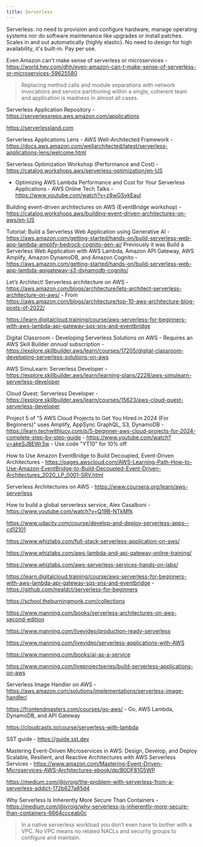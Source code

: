```yaml
---
title: Serverless
---
```


Serverless: no need to provision and configure hardware, manage operating systems nor do software maintenance like upgrades or install patches. Scales in and out automatically (highly elastic). No need to design for high availability, it's built-in. Pay per use.

Even Amazon can't make sense of serverless or microservices - https://world.hey.com/dhh/even-amazon-can-t-make-sense-of-serverless-or-microservices-59625580

> Replacing method calls and module separations with network invocations and service partitioning within a single, coherent team and application is madness in almost all cases.

Serverless Application Repository - https://serverlessrepo.aws.amazon.com/applications

https://serverlessland.com

Serverless Applications Lens - AWS Well-Architected Framework - https://docs.aws.amazon.com/wellarchitected/latest/serverless-applications-lens/welcome.html

Serverless Optimization Workshop (Performance and Cost) - https://catalog.workshops.aws/serverless-optimization/en-US

- Optimizing AWS Lambda Performance and Cost for Your Serverless Applications - AWS Online Tech Talks - https://www.youtube.com/watch?v=z8wGSykEauI

Building event-driven architectures on AWS (EventBridge workshop) - https://catalog.workshops.aws/building-event-driven-architectures-on-aws/en-US

Tutorial: Build a Serverless Web Application using Generative AI - https://aws.amazon.com/getting-started/hands-on/build-serverless-web-app-lambda-amplify-bedrock-cognito-gen-ai/ Previously it was Build a Serverless Web Application with AWS Lambda, Amazon API Gateway, AWS Amplify, Amazon DynamoDB, and Amazon Cognito - https://aws.amazon.com/getting-started/hands-on/build-serverless-web-app-lambda-apigateway-s3-dynamodb-cognito/

Let’s Architect! Serverless architecture on AWS - https://aws.amazon.com/blogs/architecture/lets-architect-serverless-architecture-on-aws/ - From https://aws.amazon.com/blogs/architecture/top-10-aws-architecture-blog-posts-of-2022/

https://learn.digitalcloud.training/course/aws-serverless-for-beginners-with-aws-lambda-api-gateway-sqs-sns-and-eventbridge

Digital Classroom - Developing Serverless Solutions on AWS - Requires an AWS Skill Builder _annual_ subscription - https://explore.skillbuilder.aws/learn/courses/17205/digital-classroom-developing-serverless-solutions-on-aws

AWS SimuLearn: Serverless Developer - https://explore.skillbuilder.aws/learn/learning-plans/2228/aws-simulearn-serverless-developer

Cloud Quest: Serverless Developer - https://explore.skillbuilder.aws/learn/courses/15623/aws-cloud-quest-serverless-developer

Project 5 of "5 AWS Cloud Projects to Get You Hired in 2024 (For Beginners)" uses Amplify, AppSync GraphQL, S3, DynamoDB - https://learn.techwithlucy.com/p/5-beginner-aws-cloud-projects-for-2024-complete-step-by-step-guide - https://www.youtube.com/watch?v=akeSJBEWr3w - Use code "YT10" for 10% off

How to Use Amazon EventBridge to Build Decoupled, Event-Driven Architectures - https://pages.awscloud.com/AWS-Learning-Path-How-to-Use-Amazon-EventBridge-to-Build-Decoupled-Event-Driven-Architectures_2020_LP_0001-SRV.html

Serverless Architectures on AWS - https://www.coursera.org/learn/aws-serverless

How to build a global serverless service, Alex Casalboni - https://www.youtube.com/watch?v=Q19B-NTkMfk

https://www.udacity.com/course/develop-and-deploy-serverless-apps--cd12101

https://www.whizlabs.com/full-stack-serverless-application-on-aws/

https://www.whizlabs.com/aws-lambda-and-api-gateway-online-training/

https://www.whizlabs.com/aws-serverless-services-hands-on-labs/

https://learn.digitalcloud.training/course/aws-serverless-for-beginners-with-aws-lambda-api-gateway-sqs-sns-and-eventbridge - https://github.com/nealdct/serverless-for-beginners

https://school.theburningmonk.com/collections

https://www.manning.com/books/serverless-architectures-on-aws-second-edition

https://www.manning.com/livevideo/production-ready-serverless

https://www.manning.com/livevideo/serverless-applications-with-AWS

https://www.manning.com/books/ai-as-a-service

https://www.manning.com/liveprojectseries/build-serverless-applications-on-aws

Serverless Image Handler on AWS - https://aws.amazon.com/solutions/implementations/serverless-image-handler/

https://frontendmasters.com/courses/go-aws/ - Go, AWS Lambda, DynamoDB, and API Gateway

https://cloudcasts.io/course/serverless-with-lambda

SST guide - https://guide.sst.dev

Mastering Event-Driven Microservices in AWS: Design, Develop, and Deploy Scalable, Resilient, and Reactive Architectures with AWS Serverless Services - https://www.amazon.com/Mastering-Event-Driven-Microservices-AWS-Architectures-ebook/dp/B0DF81G5WP

https://medium.com/@jvroig/the-problem-with-serverless-from-a-serverless-addict-172b627a85d4

Why Serverless Is Inherently More Secure Than Containers - https://medium.com/@jvroig/why-serverless-is-inherently-more-secure-than-containers-6664ccceab0c

> In a native serverless workload you don’t even have to bother with a VPC. No VPC means no related NACLs and security groups to configure and maintain.
